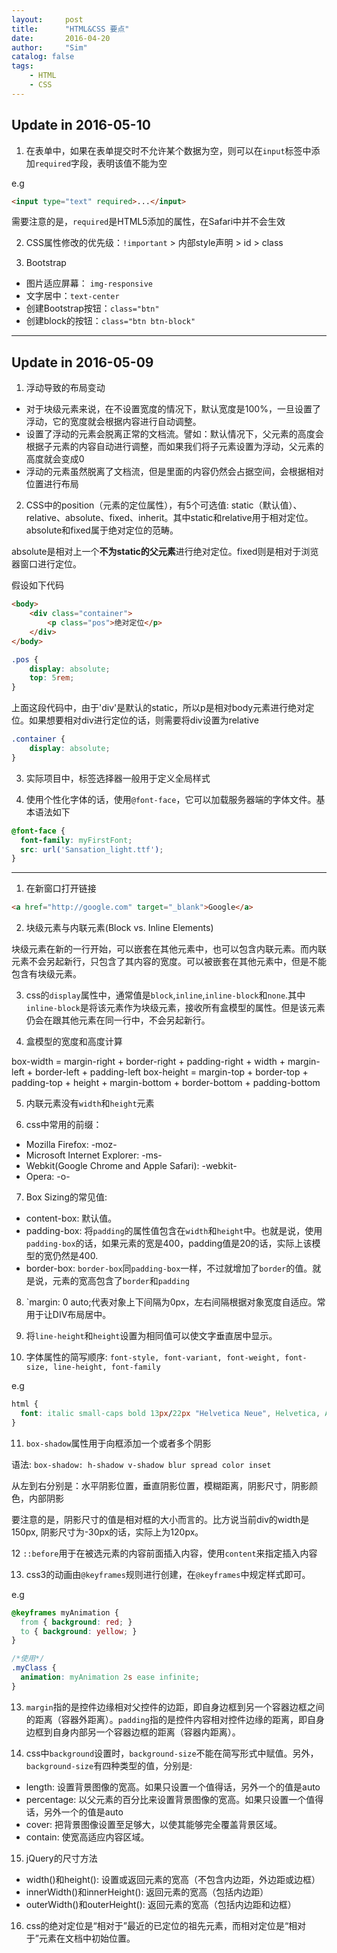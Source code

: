 ```yaml
---
layout:     post
title:      "HTML&CSS 要点"
date:       2016-04-20
author:     "Sim"
catalog: false
tags:
    - HTML
    - CSS
---
```


## Update in 2016-05-10

1. 在表单中，如果在表单提交时不允许某个数据为空，则可以在`input`标签中添加`required`字段，表明该值不能为空

e.g

```html
<input type="text" required>...</input>
```

需要注意的是，`required`是HTML5添加的属性，在Safari中并不会生效

2. CSS属性修改的优先级：`!important` > 内部style声明 > id > class

3. Bootstrap

  * 图片适应屏幕： `img-responsive`
  * 文字居中：`text-center`
  * 创建Bootstrap按钮：`class="btn"`
  * 创建block的按钮：`class="btn btn-block"`

---

## Update in 2016-05-09

1. 浮动导致的布局变动

  * 对于块级元素来说，在不设置宽度的情况下，默认宽度是100%，一旦设置了浮动，它的宽度就会根据内容进行自动调整。
  * 设置了浮动的元素会脱离正常的文档流。譬如：默认情况下，父元素的高度会根据子元素的内容自动进行调整，而如果我们将子元素设置为浮动，父元素的高度就会变成0
  * 浮动的元素虽然脱离了文档流，但是里面的内容仍然会占据空间，会根据相对位置进行布局

2. CSS中的position（元素的定位属性），有5个可选值: static（默认值）、relative、absolute、fixed、inherit。其中static和relative用于相对定位。absolute和fixed属于绝对定位的范畴。

absolute是相对上一个**不为static的父元素**进行绝对定位。fixed则是相对于浏览器窗口进行定位。

假设如下代码

```html
<body>
	<div class="container">
		<p class="pos">绝对定位</p>
	</div>
</body>
```

```css
.pos {
	display: absolute;
	top: 5rem;
}
```

上面这段代码中，由于'div'是默认的static，所以p是相对body元素进行绝对定位。如果想要相对div进行定位的话，则需要将div设置为relative

```css
.container {
	display: absolute;
}
```


3. 实际项目中，标签选择器一般用于定义全局样式

4. 使用个性化字体的话，使用`@font-face`，它可以加载服务器端的字体文件。基本语法如下

```CSS
@font-face {
  font-family: myFirstFont;
  src: url('Sansation_light.ttf');
}
```

---
1. 在新窗口打开链接

```html
<a href="http://google.com" target="_blank">Google</a>
```

2. 块级元素与内联元素(Block vs. Inline Elements)

块级元素在新的一行开始，可以嵌套在其他元素中，也可以包含内联元素。而内联元素不会另起新行，只包含了其内容的宽度。可以被嵌套在其他元素中，但是不能包含有块级元素。

3. css的`display`属性中，通常值是`block`,`inline`,`inline-block`和`none`.其中`inline-block`是将该元素作为块级元素，接收所有盒模型的属性。但是该元素仍会在跟其他元素在同一行中，不会另起新行。

4. 盒模型的宽度和高度计算

box-width = margin-right + border-right + padding-right + width + margin-left + border-left + padding-left
box-height = margin-top + border-top + padding-top + height + margin-bottom + border-bottom + padding-bottom

5. 内联元素没有`width`和`height`元素

6. css中常用的前缀：

  * Mozilla Firefox: -moz-
  * Microsoft Internet Explorer: -ms-
  * Webkit(Google Chrome and Apple Safari): -webkit-
  * Opera: -o-

7. Box Sizing的常见值:

  * content-box: 默认值。
  * padding-box: 将`padding`的属性值包含在`width`和`height`中。也就是说，使用`padding-box`的话，如果元素的宽是400，padding值是20的话，实际上该模型的宽仍然是400.
  * border-box: `border-box`同`padding-box`一样，不过就增加了`border`的值。就是说，元素的宽高包含了`border`和`padding`

8. `margin: 0 auto;代表对象上下间隔为0px，左右间隔根据对象宽度自适应。常用于让DIV布局居中。

9. 将`line-height`和`height`设置为相同值可以使文字垂直居中显示。

10. 字体属性的简写顺序: `font-style, font-variant, font-weight, font-size, line-height, font-family`

e.g

```css
html {
  font: italic small-caps bold 13px/22px "Helvetica Neue", Helvetica, Arial, sans-serif;
}
```

11. `box-shadow`属性用于向框添加一个或者多个阴影

语法: `box-shadow: h-shadow v-shadow blur spread color inset`

从左到右分别是：水平阴影位置，垂直阴影位置，模糊距离，阴影尺寸，阴影颜色，内部阴影

要注意的是，阴影尺寸的值是相对框的大小而言的。比方说当前div的width是150px, 阴影尺寸为-30px的话，实际上为120px。

12 `::before`用于在被选元素的内容前面插入内容，使用`content`来指定插入内容

13. css3的动画由`@keyframes`规则进行创建，在`@keyframes`中规定样式即可。

e.g

```css
@keyframes myAnimation {
  from { background: red; }
  to { background: yellow; }
}

/*使用*/
.myClass {
  animation: myAnimation 2s ease infinite;
}
```

13. `margin`指的是控件边缘相对父控件的边距，即自身边框到另一个容器边框之间的距离（容器外距离）。`padding`指的是控件内容相对控件边缘的距离，即自身边框到自身内部另一个容器边框的距离（容器内距离）。

14. css中`background`设置时，`background-size`不能在简写形式中赋值。另外，`background-size`有四种类型的值，分别是:

  * length: 设置背景图像的宽高。如果只设置一个值得话，另外一个的值是auto
  * percentage: 以父元素的百分比来设置背景图像的宽高。如果只设置一个值得话，另外一个的值是auto
  * cover: 把背景图像设置至足够大，以使其能够完全覆盖背景区域。
  * contain: 使宽高适应内容区域。

15. jQuery的尺寸方法

  * width()和height(): 设置或返回元素的宽高（不包含内边距，外边距或边框）
  * innerWidth()和innerHeight(): 返回元素的宽高（包括内边距）
  * outerWidth()和outerHeight(): 返回元素的宽高（包括内边距和边框）

16. css的绝对定位是“相对于”最近的已定位的祖先元素，而相对定位是“相对于”元素在文档中初始位置。


